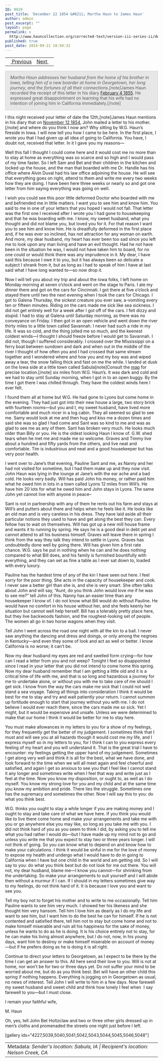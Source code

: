 ```yaml
---
ID: 9929
post_title: 'December 22 1854 &#8211; Martha Haun to James Haun'
author: admin
post_excerpt: ""
layout: page
permalink: >
  http://www.hauncollection.org/corrected-text/version-iii-series-ii/december-22-1854-martha-haun-to-james-haun/
published: true
post_date: 2014-09-21 18:50:32
---
```

<table style="width: 100%;">
<tbody>
<tr>
<td style="text-align: left;"><a title="December 13 1854" href="http://www.hauncollection.org/version-3/version-iii-series-ii/november-13-1854-martha-haun-to-james-haun/"><img src="https://lh3.googleusercontent.com/-EFJpxxNiPNw/VqgtWBCZrMI/AAAAAAAAAFU/WfY4lPFWWkg/s800-Ic42/Soeb-Plain-Arrows-8-10px.png" alt="" width="10" height="10" /> Previous</a></td>
<td style="text-align: right;"><a title="January 16 1855" href="http://www.hauncollection.org/version-3/version-iii-series-ii/january-16-1855-elizabeth-moore-to-her-sister/">Next <img src="https://lh3.googleusercontent.com/-67k0cYlpXHw/VqgtWKz1MXI/AAAAAAAAAFU/k9PW_Piyurk/s800-Ic42/Soeb-Plain-Arrows-5-10px.png" alt="" width="10" height="10" /></a></td>
</tr>
</tbody>
</table>
<p style="padding: 12px 16px 14px 16px; color: #555555; background-color: #e8e7e7; border: #d2d0cf 1px solid;"><em>Martha Haun addresses her husband from the home of his brother in Iowa, telling him of a new boarder at home in Georgetown, her long journey, and the fortunes of all their connections.[note]</em>James Haun recorded the receipt of this letter in his diary <a title="February 1855" href="http://www.hauncollection.org/version-3/version-iii-series-i/february-1855/" target="_blank" rel="noopener noreferrer">February 4 1855</a>. He expressed great disappointment on learning that his wife had no intention of joining him in California immediately.[/note]</p>
I this night received your letter of date the 12th,[note]James Haun mentions in his diary that on <a title="November 1854" href="http://www.hauncollection.org/version-3/version-iii-series-i/november-1854/" target="_blank" rel="noopener noreferrer">November 12 1854</a>, John mailed a letter to his mother.[/note] and where do you think I now am? Why sitting by W.G. Haun’s fireside in Iowa. I will now tell you how I came to be here. In the first place, I wrote you that I had given up all idea of going to California. You have, I doubt not, received that letter. In it I gave you my reasons—
<p class="p1"><span class="s1">Well this fall I thought I could come here and it would cost me no more than to stay at home as everything was so scarce and so high and I would pass of my time faster. So I left Sam and Bet and their children in the kitchen and locked up the house, and the man that boarded with me Dr. Handle has his office where Alvin Duval had his law office adjoining the house. He will see that everything goes on right, attend to them and write me every two weeks how they are doing. I have been here three weeks or nearly so and got one letter from him saying everything was going on well.</span></p>
<p class="p1"><span class="s1">I wish you could see this poor little deformed Doctor who boarded with me and befriended me in little matters. I want you to see him and know him. You said to me in one of your letters that you hoped I would not fall. That letter was the first one I received after I wrote you I had gone to housekeeping and that he was boarding with me. I know, my sweet husband, what you thought and did not blame you, but loved you for it. For that reason I want you to see him and know him. He is dreadfully deformed in the first place and, if he was ever so inclined, has not attraction for any woman on earth. And more, my dear husband, my heart has ever been too sad since you left me to look upon any man living and have an evil thought. Had he not have been in the situation he was, I would not have taken him to board, for no one could or would think there was any imprudence in it. My dear, I have said this because I owe it to you, but it has always been so delicate a subject I shrank from it, but as long as I had to speak of him I have at last said what I have long wanted to</span>—so now drop it.</p>
<p class="p1"><span class="s1">Now I will tell you about my trip and about the Iowa folks, I left home on Monday morning at seven o’clock and went on the stage to Paris. I ate my dinner there and got on the cars for Cincinnati. I got there at five o’clock and stayed there until two the next evening when I took the cars for Chicago. I got to Galena Thursday, the sickest creature you ever saw, a-vomiting every ten or fifteen minutes. Riding on the cars made me sick like sea sickness. I did not get entirely well for a week after I got off of the cars. I felt dizzy and stupid. I had to stay at Galena until Saturday morning, as there was no conveyance on Friday. I then got in an open vehicle and went down the river thirty miles to a little town called Savannah. I never had such a ride in my life. It was so cold, and the thing jolted me so much, and the keenest coldest winds</span>—I thought I should freeze before I would get to Savannah. I did not, though I suffered considerably. I crossed over the Mississippi on a ferry boat between sundown and dark and when out in the middle of the river I thought of how often you and I had crossed that same stream together and I wondered where and how you and my boy was and wiped away a tear, the snow falling thick and fast on me the while. I landed at dusk on the Iowa side at a little town called Sabula[note]Consult the <a title="Map" href="www.hauncollection.org/version-3/map/">map</a> for precise location.[/note] six miles from W.G. Haun’s. It was dark and cold and we had to stay until Sunday morning, when I got in to an open buggy. By the time I got there I was chilled through. They have the coldest winds here I ever felt.</p>
<p class="p1"><span class="s1">I found them all at home but W.G. He had gone to Lyons but come home in the evening. They had just got into their new house a large, two story brick with fourteen rooms</span>—but you and I, my sweet husband, have lived more comfortable and much nicer in a log cabin. They all seemed so glad to see me. Samy would look at me and then hug and kiss me a dozen times and said she was so glad I had come and Sant was so kind to me and was as glad to see me as any of them. Sant has broken very much. He looks much older than Billy or you. He is the oldest looking Haun I know of. G.W. shed tears when he met me and made me so welcome. Graves and Timmy live about a hundred and fifty yards from the others, and live neat and comfortable. Tim is industrious and neat and a good housekeeper but has very poor health.</p>
<p class="p1"><span class="s1">I went over to Jane’s that evening, Pauline Sant and me, as Nanny and her had not visited for sometime, but I had them make up and they now visit. John Haun was lying in the lounge at Jane’s with the ear ache and a bad cold. He looks very badly. Will has paid John his money, or rather paid him what he owed him in lots in a town called Lyons 12 miles from Will’s. He have him 20 lots for what he owed him and John stays in Lyons. The same John yet cannot live with anyone in peace–</span></p>
<p class="p1"><span class="s1">Sant is not in partnership with any of them he rents out his farm and stays at Will’s and putters about there and helps when he feels like it. He looks like an old man and is very careless in his dress. They have laid aside all their particular notions they used to have and get along the best they can. Every fellow has to wait on themselves. Will has got up a new mill house frame and wants it to running by spring. He says he is a good deal in debt yet and cannot attend to all his business himself. Graves will leave there in spring I think from the way they talk they intend to settle in Lyons. Graves has undoubtedly done well by going there. Will has given him a first rate chance. W.G. says he put in nothing when he can and he does nothing compared to what Bill does, and his family is furnished bountifully with everything, and they can set as fine a table as I ever sat down to, loaded with every luxury.</span></p>
<p class="p1"><span class="s1">Pauline has the hardest time of any of the kin I have seen out here. I feel sorry for the poor thing. She acts in the capacity of housekeeper and cook. I never saw a better girl than she is, and she is very smart. She often talks about John and will say, “Aunt, do you think John would love me if he was to see me?” tell John of this. Nanny has an easier time than any housekeeper I know of. I do not know what Bill would do without Pauline. He would have no comfort in his house without her, and she feels keenly her situation but cannot well help herself. Bill has a tolerably pretty place here, but they live backwoods fashion, and the roughest-looking set of people. The women all go in two horse wagons when they visit. </span></p>
<p class="p1"><span class="s1">Tell John I went across the road one night with all the kin to a ball. I never saw anything the dancing and dress and doings, or only among the negroes in Kentucky</span>—and even they some of look and act as well or better. I know California is no worse; it can’t be.</p>
<p class="p1"><span class="s1">Now my dear husband my eyes are red and swelled form crying</span>—for how can I read a letter from you and not weep? Tonight I feel so disappointed since I read in your letter that you did not intend to come home this spring. Now my dear husband remember that I am getting a little old and it is a critical time of life with me, and that is so long and hazardous a journey for me to undertake alone, or without you with me to take care of me should I get sick. I know from the way the cars make me sick that I could not well stand a sea voyage. Taking all things into consideration I think it would be best for me to stay and try and wait patiently your return. I cannot summon up fortitude enough to start that journey without you with me. I do not believe I would ever reach there, since the cars made me so sick. Yet I might, but it would be expensive and unsafe. Unless we were determined to make that our home I think it would be better for me to stay here.</p>
<p class="p1"><span class="s1">You must make allowances in my letters to you for a show of my feelings, for they frequently get the better of my judgement. I sometimes think that I must and will see you at all hazards though it would cost me my life, and I express myself so in my letters to you, for I think I can to you express every feeling of my heart and you will understand it. That is the great trial I have to encounter: my feelings getting the upper hand of my judgement. Sometimes I get along very well and think it is all for the best, what we have done, and look forward to the time when we will all meet again and feel cheerful and satisfied, and again I get so anxious to see you that I feel like I cannot stand it any longer and sometimes write when I feel that way and write just as I feel at the time. Now you know my disposition, or ought to, as well as I do myself. You know my strong love for you and my child and at the same time you know my ambition and pride. There lies the struggle. Sometimes one has the supremacy and sometimes the other. Now I will say this to you: do what you think best. </span></p>
<p class="p1"><span class="s1">W.G. thinks you ought to stay a while longer if you are making money and I ought to stay and take care of what we have here. If you think you would like to live there come home and make your arrangements and take me with you or go anywhere else you may like, so long as you take me with you. I did not think hard of you as you seem to think I did, by asking you to tell me what you had rather I would do</span>—but I have made up my mind not to go and unless you write me that you expect to stay two or three years longer. I will not think of going. So you can know what to depend on and know how to make your calculations. I think it would be sinful in me for the love of money to expose my health and undergo what I would have to do in going to California when I have but one child in the world and am getting old. So I will say to you: do what you think best but do not look for me out there. You will not, my dear husband, blame me—I know you cannot—for shrinking from the undertaking. So make your arrangements to suit yourself and I will abide then without a murmur if I can. If I should in my letters sometimes give way to my feelings, do not think hard of it. It is because I love you and want to see you.</p>
<p class="p1"><span class="s1">Tell my boy not to forget his mother and to write to me occasionally. Tell him Pauline wants to see him very much. I showed her his likeness and she thought him very hansom. Tell him I love him as dearly as I do my life and want to see him, but I want him to do the best he can for himself. If he is not contented and satisfied there, tell him not to stay but come home and not to make himself miserable and ruin all his happiness for the sake of money, unless he wants to do as he is doing. It is his choice entirely not to stay, for he can make his living almost anywhere, but I do not, now, in his young days, want him to destroy or make himself miserable on account of money</span>—but if he prefers doing as he is doing it is all right.</p>
<p class="p1"><span class="s1">Continue to direct your letters to Georgetown, as I expect to be there by the time I can get an answer to this. All here send their love to you. Will is not at home, nor won’t be for two or three days yet. Do not suffer your mind to be worried about me, but do as you think best. Bet will have an other child this spring if nothing happens. Everything is jogging on in Georgetown as usual, no news of interest. Tell John I will write to him in a few days. Now farewell my sweet husband and sweet child and think how lonely I feel when<span class="Apple-converted-space">  </span>I say farewell to you</span>—but I must close.</p>
<p class="p1">I remain your faithful wife,</p>
<p class="p1"><span class="s1">M. Haun</span></p>
<p class="p1"><span class="s1">Oh, yes, tell John Bet Holtzclaw and two or three other girls dressed up in men’s cloths and promenaded the streets one night just before I left.</span></p>
[gallery ids="4227,5039,5040,5041,5042,5043,5044,5045,5046,5048"]
<table style="width: 100%;">
<tbody>
<tr>
<td>Metadata: <em>Sender's location: Sabula, IA | Recipient's location: Nelson Creek, CA</em></td>
</tr>
</tbody>
</table>